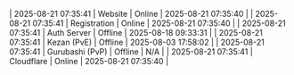 | 2025-08-21 07:35:41 | Website | Online | 2025-08-21 07:35:40 |
| 2025-08-21 07:35:41 | Registration | Online | 2025-08-21 07:35:40 |
| 2025-08-21 07:35:41 | Auth Server | Offline | 2025-08-18 09:33:31 |
| 2025-08-21 07:35:41 | Kezan (PvE) | Offline | 2025-08-03 17:58:02 |
| 2025-08-21 07:35:41 | Gurubashi (PvP) | Offline | N/A |
| 2025-08-21 07:35:41 | Cloudflare | Online | 2025-08-21 07:35:40 |
